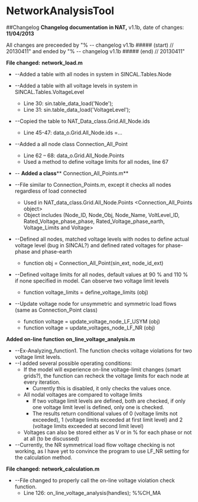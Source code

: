 # NetworkAnalysisTool

##Changelog
**Changelog documentation in NAT,** v1.1b, date of changes: **11/04/2013**

All changes are preceeded by &quot;% -- changelog v1.1b ##### (start) // 20130411&quot; and ended by &quot;% -- changelog v1.1b ##### (end) // 20130411&quot;

**File changed:**  **network\_load.m**

- --Added a table with all nodes in system in SINCAL.Tables.Node
- --Added a table with all voltage levels in system in SINCAL.Tables.VoltageLevel
  - Line 30: sin.table\_data\_load(&#39;Node&#39;);
  - Line 31: sin.table\_data\_load(&#39;VoltageLevel&#39;);

- --Copied the table to NAT\_Data\_class.Grid.All\_Node.ids
  - Line 45-47: data\_o.Grid.All\_Node.ids =…
- --Added a all node class Connection\_All\_Point
  - Line 62 – 68: data\_o.Grid.All\_Node.Points
  - Used a method to define voltage limits for all nodes, line 67

- -- **Added a class**** Connection\_All\_Points.m**
- --File similar to Connection\_Points.m, except it checks all nodes regardless of load connected
  - Used in NAT\_data\_class.Grid.All\_Node.Points &lt;Connection\_All\_Points object&gt;
  - Object includes (Node\_ID, Node\_Obj, Node\_Name, VoltLevel\_ID, Rated\_Voltage\_phase\_phase, Rated\_Voltage\_phase\_earth, Voltage\_Limits and Voltage&gt;
- --Defined all nodes, matched voltage levels with nodes to define actual voltage level (bug in SINCAL?) and defined rated voltages for phase-phase and phase-earth
  - function obj = Connection\_All\_Point(sin\_ext, node\_id\_ext)
- --Defined voltage limits for all nodes, default values at 90 % and 110 % if none specified in model.  Can observe two voltage limit levels
  - function voltage\_limits = define\_voltage\_limits (obj)
- --Update voltage node for unsymmetric and symmetric load flows (same as Connection\_Point class)
  - function voltage = update\_voltage\_node\_LF\_USYM (obj)
  - function voltage = update\_voltages\_node\_LF\_NR (obj)

**Added on-line function**  **on\_line\_voltage\_analysis.m**

- --Ex-Analyzing\_function1. The function checks voltage violations for two voltage limit levels.
- --I added several possible operating conditions:
  - If the model will experience on-line voltage-limit changes (smart grids?), the function can recheck the voltage limits for each node at every iteration.
    - Currently this is disabled, it only checks the values once.
  - All nodal voltages are compared to voltage limits
    - If two voltage limit levels are defined, both are checked, if only one voltage limit level is defined, only one is checked.
    - The results return conditional values of 0 (voltage limits not exceeded), 1 (voltage limits exceeded at first limit level) and 2 (voltage limits exceeded at second limit level)
  - Voltages can also be stored either as V or in % for each phase or not at all (to be discussed)
- --Currently, the NR symmetrical load flow voltage checking is not working, as I have yet to convince the program to use LF\_NR setting for the calculation method.

**File changed:**  **network\_calculation.m**

- --File changed to properly call the on-line voltage violation check function.
  - Line 126: on\_line\_voltage\_analysis(handles); %%CH\_MA